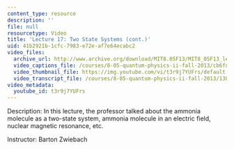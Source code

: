 ```yaml
---
content_type: resource
description: ''
file: null
resourcetype: Video
title: 'Lecture 17: Two State Systems (cont.)'
uid: 41b2921b-1cfc-7983-e72e-af7e64ecabc2
video_files:
  archive_url: http://www.archive.org/download/MIT8.05F13/MIT8_05F13_lec17_300k.mp4
  video_captions_file: /courses/8-05-quantum-physics-ii-fall-2013/cb6fd2d87dfe5fc0bc9d19c03a3df403_t3r9j7YUFrs.vtt
  video_thumbnail_file: https://img.youtube.com/vi/t3r9j7YUFrs/default.jpg
  video_transcript_file: /courses/8-05-quantum-physics-ii-fall-2013/1387468ce51a78b12f13d04535e43975_t3r9j7YUFrs.pdf
video_metadata:
  youtube_id: t3r9j7YUFrs
---
```


Description: In this lecture, the professor talked about the ammonia molecule as a two-state system, ammonia molecule in an electric field, nuclear magnetic resonance, etc.

Instructor: Barton Zwiebach